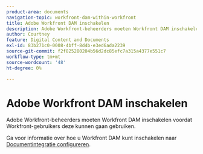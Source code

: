 ```yaml
---
product-area: documents
navigation-topic: workfront-dam-within-workfront
title: Adobe Workfront DAM inschakelen
description: Adobe Workfront-beheerders moeten Workfront DAM inschakelen voordat Workfront-gebruikers deze kunnen gaan gebruiken.
author: Courtney
feature: Digital Content and Documents
exl-id: 83b271c0-0008-4bff-8d4b-e3ed6ada2239
source-git-commit: f2f825280204b56d2dc85efc7a315a4377e551c7
workflow-type: tm+mt
source-wordcount: '48'
ht-degree: 0%

---
```


# Adobe Workfront DAM inschakelen

Adobe Workfront-beheerders moeten Workfront DAM inschakelen voordat Workfront-gebruikers deze kunnen gaan gebruiken.

Ga voor informatie over hoe u Workfront DAM kunt inschakelen naar [Documentintegratie configureren](../../administration-and-setup/configure-integrations/configure-document-integrations.md).
